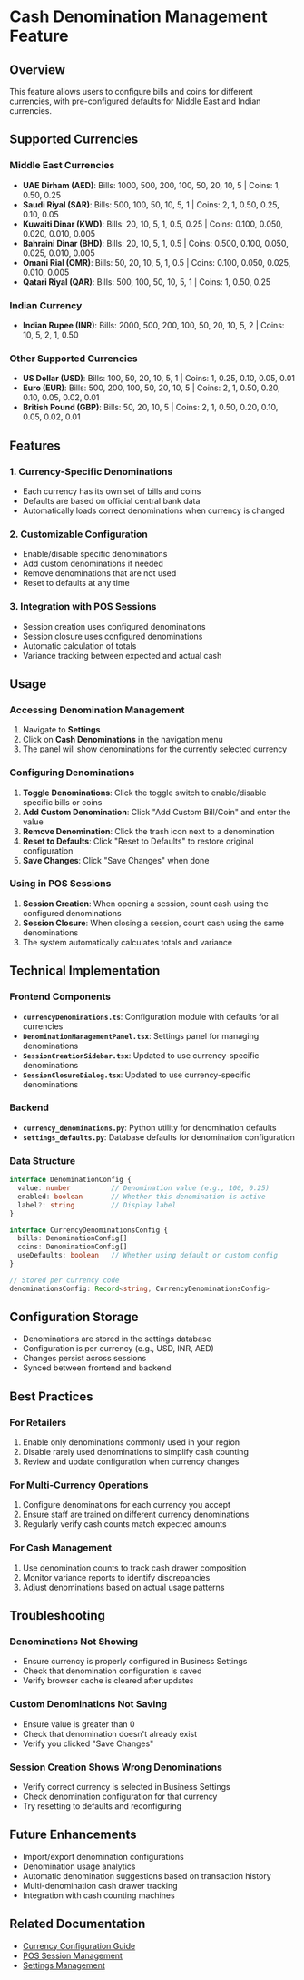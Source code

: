 # Cash Denomination Management Feature

## Overview
This feature allows users to configure bills and coins for different currencies, with pre-configured defaults for Middle East and Indian currencies.

## Supported Currencies

### Middle East Currencies
- **UAE Dirham (AED)**: Bills: 1000, 500, 200, 100, 50, 20, 10, 5 | Coins: 1, 0.50, 0.25
- **Saudi Riyal (SAR)**: Bills: 500, 100, 50, 10, 5, 1 | Coins: 2, 1, 0.50, 0.25, 0.10, 0.05
- **Kuwaiti Dinar (KWD)**: Bills: 20, 10, 5, 1, 0.5, 0.25 | Coins: 0.100, 0.050, 0.020, 0.010, 0.005
- **Bahraini Dinar (BHD)**: Bills: 20, 10, 5, 1, 0.5 | Coins: 0.500, 0.100, 0.050, 0.025, 0.010, 0.005
- **Omani Rial (OMR)**: Bills: 50, 20, 10, 5, 1, 0.5 | Coins: 0.100, 0.050, 0.025, 0.010, 0.005
- **Qatari Riyal (QAR)**: Bills: 500, 100, 50, 10, 5, 1 | Coins: 1, 0.50, 0.25

### Indian Currency
- **Indian Rupee (INR)**: Bills: 2000, 500, 200, 100, 50, 20, 10, 5, 2 | Coins: 10, 5, 2, 1, 0.50

### Other Supported Currencies
- **US Dollar (USD)**: Bills: 100, 50, 20, 10, 5, 1 | Coins: 1, 0.25, 0.10, 0.05, 0.01
- **Euro (EUR)**: Bills: 500, 200, 100, 50, 20, 10, 5 | Coins: 2, 1, 0.50, 0.20, 0.10, 0.05, 0.02, 0.01
- **British Pound (GBP)**: Bills: 50, 20, 10, 5 | Coins: 2, 1, 0.50, 0.20, 0.10, 0.05, 0.02, 0.01

## Features

### 1. Currency-Specific Denominations
- Each currency has its own set of bills and coins
- Defaults are based on official central bank data
- Automatically loads correct denominations when currency is changed

### 2. Customizable Configuration
- Enable/disable specific denominations
- Add custom denominations if needed
- Remove denominations that are not used
- Reset to defaults at any time

### 3. Integration with POS Sessions
- Session creation uses configured denominations
- Session closure uses configured denominations
- Automatic calculation of totals
- Variance tracking between expected and actual cash

## Usage

### Accessing Denomination Management
1. Navigate to **Settings**
2. Click on **Cash Denominations** in the navigation menu
3. The panel will show denominations for the currently selected currency

### Configuring Denominations
1. **Toggle Denominations**: Click the toggle switch to enable/disable specific bills or coins
2. **Add Custom Denomination**: Click "Add Custom Bill/Coin" and enter the value
3. **Remove Denomination**: Click the trash icon next to a denomination
4. **Reset to Defaults**: Click "Reset to Defaults" to restore original configuration
5. **Save Changes**: Click "Save Changes" when done

### Using in POS Sessions
1. **Session Creation**: When opening a session, count cash using the configured denominations
2. **Session Closure**: When closing a session, count cash using the same denominations
3. The system automatically calculates totals and variance

## Technical Implementation

### Frontend Components
- **`currencyDenominations.ts`**: Configuration module with defaults for all currencies
- **`DenominationManagementPanel.tsx`**: Settings panel for managing denominations
- **`SessionCreationSidebar.tsx`**: Updated to use currency-specific denominations
- **`SessionClosureDialog.tsx`**: Updated to use currency-specific denominations

### Backend
- **`currency_denominations.py`**: Python utility for denomination defaults
- **`settings_defaults.py`**: Database defaults for denomination configuration

### Data Structure
```typescript
interface DenominationConfig {
  value: number          // Denomination value (e.g., 100, 0.25)
  enabled: boolean       // Whether this denomination is active
  label?: string         // Display label
}

interface CurrencyDenominationsConfig {
  bills: DenominationConfig[]
  coins: DenominationConfig[]
  useDefaults: boolean   // Whether using default or custom config
}

// Stored per currency code
denominationsConfig: Record<string, CurrencyDenominationsConfig>
```

## Configuration Storage
- Denominations are stored in the settings database
- Configuration is per currency (e.g., USD, INR, AED)
- Changes persist across sessions
- Synced between frontend and backend

## Best Practices

### For Retailers
1. Enable only denominations commonly used in your region
2. Disable rarely used denominations to simplify cash counting
3. Review and update configuration when currency changes

### For Multi-Currency Operations
1. Configure denominations for each currency you accept
2. Ensure staff are trained on different currency denominations
3. Regularly verify cash counts match expected amounts

### For Cash Management
1. Use denomination counts to track cash drawer composition
2. Monitor variance reports to identify discrepancies
3. Adjust denominations based on actual usage patterns

## Troubleshooting

### Denominations Not Showing
- Ensure currency is properly configured in Business Settings
- Check that denomination configuration is saved
- Verify browser cache is cleared after updates

### Custom Denominations Not Saving
- Ensure value is greater than 0
- Check that denomination doesn't already exist
- Verify you clicked "Save Changes"

### Session Creation Shows Wrong Denominations
- Verify correct currency is selected in Business Settings
- Check denomination configuration for that currency
- Try resetting to defaults and reconfiguring

## Future Enhancements
- Import/export denomination configurations
- Denomination usage analytics
- Automatic denomination suggestions based on transaction history
- Multi-denomination cash drawer tracking
- Integration with cash counting machines

## Related Documentation
- [Currency Configuration Guide](./apps/electron-app/README.md)
- [POS Session Management](./apps/python-backend/docs/POS_SESSIONS.md)
- [Settings Management](./apps/python-backend/docs/SETTINGS_REFACTORING_SUMMARY.md)
